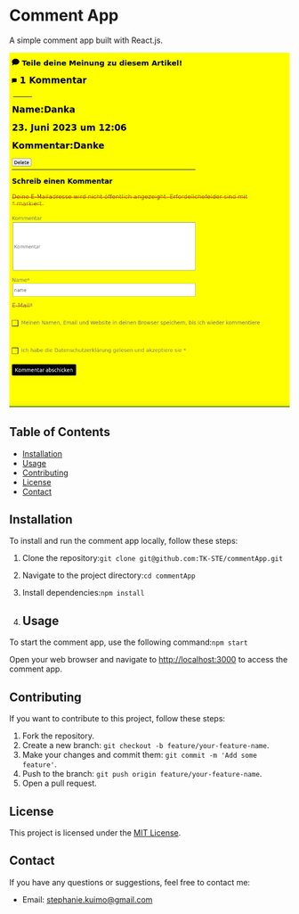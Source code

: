  # Comment App

A simple comment app built with React.js.

![Comment App](https://github.com/TK-STE/commentApp/blob/main/src/assets/Screenshot%20bild%20commentApp)

## Table of Contents
- [Installation](#installation)
- [Usage](#usage)
- [Contributing](#contributing)
- [License](#license)
- [Contact](#contact)

## Installation
To install and run the comment app locally, follow these steps:

1. Clone the repository:`git clone git@github.com:TK-STE/commentApp.git ` 

2. Navigate to the project directory:`cd commentApp`

3. Install dependencies:`npm install` 

4. ## Usage
To start the comment app, use the following command:`npm start`




Open your web browser and navigate to [http://localhost:3000](http://localhost:3000) to access the comment app.

## Contributing
If you want to contribute to this project, follow these steps:

1. Fork the repository.
2. Create a new branch: `git checkout -b feature/your-feature-name`.
3. Make your changes and commit them: `git commit -m 'Add some feature'`.
4. Push to the branch: `git push origin feature/your-feature-name`.
5. Open a pull request.

## License
This project is licensed under the [MIT License](LICENSE).

## Contact
If you have any questions or suggestions, feel free to contact me:

- Email: stephanie.kuimo@gmail.com 

